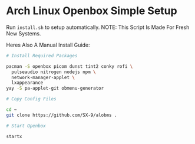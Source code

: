 # Arch Linux Openbox Simple Setup
Run `install.sh` to setup automatically.
NOTE: This Script Is Made For Fresh New Systems.

Heres Also A Manual Install Guide:
```bash
# Install Required Packages

pacman -S openbox picom dunst tint2 conky rofi \
  pulseaudio nitrogen nodejs npm \
  network-manager-applet \
  lxappearance
yay -S pa-applet-git obmenu-generator

# Copy Config Files

cd ~
git clone https://github.com/SX-9/alobms .

# Start Openbox

startx
```